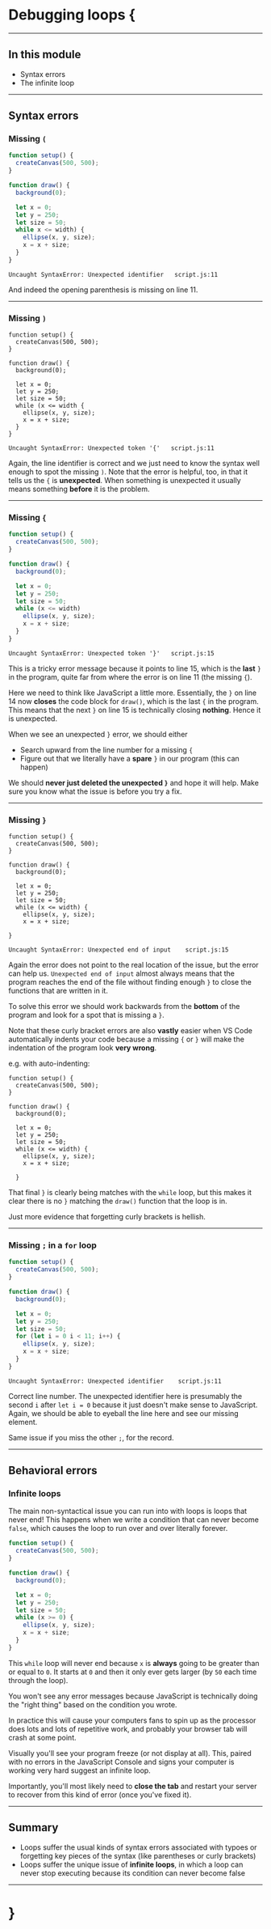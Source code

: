 # Debugging loops {

---

## In this module

- Syntax errors
- The infinite loop

---

## Syntax errors

### Missing `(`

```javascript
function setup() {
  createCanvas(500, 500);
}

function draw() {
  background(0);

  let x = 0;
  let y = 250;
  let size = 50;
  while x <= width) {
    ellipse(x, y, size);
    x = x + size;
  }
}
```

`Uncaught SyntaxError: Unexpected identifier   script.js:11`

And indeed the opening parenthesis is missing on line 11.

---

### Missing `)`

```
function setup() {
  createCanvas(500, 500);
}

function draw() {
  background(0);

  let x = 0;
  let y = 250;
  let size = 50;
  while (x <= width {
    ellipse(x, y, size);
    x = x + size;
  }
}
```

`Uncaught SyntaxError: Unexpected token '{'   script.js:11`

Again, the line identifier is correct and we just need to know the syntax well enough to spot the missing `)`. Note that the error is helpful, too, in that it tells us the `{` is __unexpected__. When something is unexpected it usually means something __before__ it is the problem.

---

### Missing `{`

```javascript
function setup() {
  createCanvas(500, 500);
}

function draw() {
  background(0);

  let x = 0;
  let y = 250;
  let size = 50;
  while (x <= width)
    ellipse(x, y, size);
    x = x + size;
  }
}
```

`Uncaught SyntaxError: Unexpected token '}'   script.js:15`

This is a tricky error message because it points to line 15, which is the __last__ `}` in the program, quite far from where the error is on line 11 (the missing `{`).

Here we need to think like JavaScript a little more. Essentially, the `}` on line 14 now __closes__ the code block for `draw()`, which is the last `{` in the program. This means that the next `}` on line 15 is technically closing __nothing__. Hence it is unexpected.

When we see an unexpected `}` error, we should either

- Search upward from the line number for a missing `{`
- Figure out that we literally have a __spare__ `}` in our program (this can happen)

We should __never just deleted the unexpected `}`__ and hope it will help. Make sure you know what the issue is before you try a fix.

---

### Missing `}`

```
function setup() {
  createCanvas(500, 500);
}

function draw() {
  background(0);

  let x = 0;
  let y = 250;
  let size = 50;
  while (x <= width) {
    ellipse(x, y, size);
    x = x + size;

}
```

`Uncaught SyntaxError: Unexpected end of input    script.js:15`

Again the error does not point to the real location of the issue, but the error can help us. `Unexpected end of input` almost always means that the program reaches the end of the file without finding enough `}` to close the functions that are written in it.

To solve this error we should work backwards from the __bottom__ of the program and look for a spot that is missing a `}`.

Note that these curly bracket errors are also __vastly__ easier when VS Code automatically indents your code because a missing `{` or `}` will make the indentation of the program look __very wrong__.

e.g. with auto-indenting:

```
function setup() {
  createCanvas(500, 500);
}

function draw() {
  background(0);

  let x = 0;
  let y = 250;
  let size = 50;
  while (x <= width) {
    ellipse(x, y, size);
    x = x + size;

  }
```

That final `}` is clearly being matches with the `while` loop, but this makes it clear there is no `}` matching the `draw()` function that the loop is in.

Just more evidence that forgetting curly brackets is hellish.

---

### Missing `;` in a `for` loop

```javascript
function setup() {
  createCanvas(500, 500);
}

function draw() {
  background(0);

  let x = 0;
  let y = 250;
  let size = 50;
  for (let i = 0 i < 11; i++) {
    ellipse(x, y, size);
    x = x + size;
  }
}
```

`Uncaught SyntaxError: Unexpected identifier    script.js:11`

Correct line number. The unexpected identifier here is presumably the second `i` after `let i = 0` because it just doesn't make sense to JavaScript. Again, we should be able to eyeball the line here and see our missing element.

Same issue if you miss the other `;`, for the record.

---

## Behavioral errors

### Infinite loops

The main non-syntactical issue you can run into with loops is loops that never end! This happens when we write a condition that can never become `false`, which causes the loop to run over and over literally forever.

```javascript
function setup() {
  createCanvas(500, 500);
}

function draw() {
  background(0);

  let x = 0;
  let y = 250;
  let size = 50;
  while (x >= 0) {
    ellipse(x, y, size);
    x = x + size;
  }
}
```

This `while` loop will never end because `x` is __always__ going to be greater than or equal to `0`. It starts at `0` and then it only ever gets larger (by `50` each time through the loop).

You won't see any error messages because JavaScript is technically doing the "right thing" based on the condition you wrote.

In practice this will cause your computers fans to spin up as the processor does lots and lots of repetitive work, and probably your browser tab will crash at some point.

Visually you'll see your program freeze (or not display at all). This, paired with no errors in the JavaScript Console and signs your computer is working very hard suggest an infinite loop.

Importantly, you'll most likely need to __close the tab__ and restart your server to recover from this kind of error (once you've fixed it).

---

## Summary

- Loops suffer the usual kinds of syntax errors associated with typoes or forgetting key pieces of the syntax (like parentheses or curly brackets)
- Loops suffer the unique issue of __infinite loops__, in which a loop can never stop executing because its condition can never become false

---

# }
